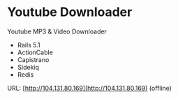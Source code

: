 # Youtube Downloader

Youtube MP3 & Video Downloader

* Rails 5.1
* ActionCable
* Capistrano
* Sidekiq
* Redis



URL: [http://104.131.80.169](http://104.131.80.169) (offline)

